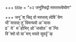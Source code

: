 +++
title = "०२ जनूश्चिद्वो मरुतस्त्वेष्येण"

+++
जनू᳓श् चिद् वो मरुतस् त्वेषि᳓येण  
भी᳓मासस् तु᳓विमन्यवो अ᳓यासः  
प्र᳓ ये᳓ म᳓होभिर् ओ᳓जसोत᳓ स᳓न्ति  
वि᳓श्वो वो या᳓मन् भयते सुवर्दृ᳓क्